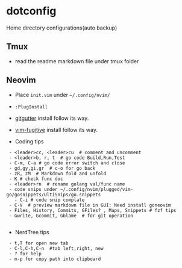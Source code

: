 # dotconfig

Home directory configurations(auto backup)

## Tmux
 - read the readme markdown file under tmux folder

## Neovim
 - Place `init.vim` under `~/.config/nvim/`
 - `:PlugInstall`
 - [gitgutter](https://github.com/airblade/vim-gitgutter) install follow its way.
 - [vim-fugitive](https://github.com/tpope/vim-fugitive) install follow its way.

 - Coding tips
```
 - <leader>cc, <leader>cu  # comment and uncomment
 - <leader>b, r, t  # go code Build,Run,Test
 - C-m, C-a # go code error switch and close
 - gd,gy,gi,gr  # c-o for go back
 - zR, zM  # Markdown fold and unfold
 - K # check func doc
 - <leader>rn  # rename golang val/func name
 - code snips under ~/.config/nvim/plugged/vim-go/gosnippets/UltiSnips/go.snippets
   - C-i # code snip complate
 - C-V  # preview markdown file in GUI: Need install goneovim 
 - Files, History, Commits, GFiles? , Maps, Snippets # fzf tips
 - Gwrite, Gcommit, Gblame  # for git operation
  
```
 - NerdTree tips
```
 - t,T for open new tab
 - C-l,C-h,C-n  #tab left,right, new
 - ? for help
 - m-p for copy path into clipboard
```

